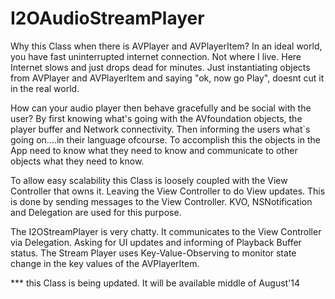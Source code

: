 I2OAudioStreamPlayer
===================

Why this Class when there is AVPlayer and AVPlayerItem?
In an ideal world, you have fast uninterrupted internet connection.
Not where I live. 
Here Internet slows and just drops dead for minutes.
Just instantiating objects from AVPlayer and AVPlayerItem and saying "ok, now go Play", doesnt cut it in the real
world.

How can your audio player then behave gracefully and be social with the user? 
By first knowing what's going with the AVfoundation objects, the player buffer and Network connectivity.
Then informing the users what`s going on....in their language ofcourse.
To accomplish this the objects in the App need to know what they need to know and communicate to other objects what they need to know.

To allow easy scalability this Class is loosely coupled with the View Controller that owns it. 
Leaving the View Controller to do View updates. This is done by sending messages to the View Controller.
KVO, NSNotification and Delegation are used for this purpose.

The I2OStreamPlayer is very chatty. It communicates to the View Controller via Delegation. Asking for UI updates and informing of Playback Buffer status.
The Stream Player uses Key-Value-Observing to monitor state change in the key values of the AVPlayerItem.

*** this Class is being updated. It will be available middle of August'14